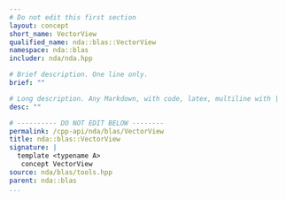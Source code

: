 ```yaml
---
# Do not edit this first section
layout: concept
short_name: VectorView
qualified_name: nda::blas::VectorView
namespace: nda::blas
includer: nda/nda.hpp

# Brief description. One line only.
brief: ""

# Long description. Any Markdown, with code, latex, multiline with |
desc: ""

# ---------- DO NOT EDIT BELOW --------
permalink: /cpp-api/nda/blas/VectorView
title: nda::blas::VectorView
signature: |
  template <typename A>
   concept VectorView
source: nda/blas/tools.hpp
parent: nda::blas
...
```


